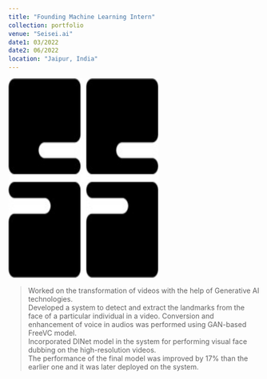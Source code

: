```yaml
---
title: "Founding Machine Learning Intern"
collection: portfolio
venue: "Seisei.ai"
date1: 03/2022
date2: 06/2022
location: "Jaipur, India"
---
```


<img src='/images/seisei_ai.jpg' width=300 height=400><br/>
>Worked on the transformation of videos with the help of Generative AI technologies.    
>Developed a system to detect and extract the landmarks from the face of a particular individual in a video. 
>Conversion and enhancement of voice in audios was performed using GAN-based FreeVC model.  
>Incorporated DINet model in the system for performing visual face dubbing on the high-resolution videos.    
>The performance of the final model was improved by 17% than the earlier one and it was later deployed on the system.

